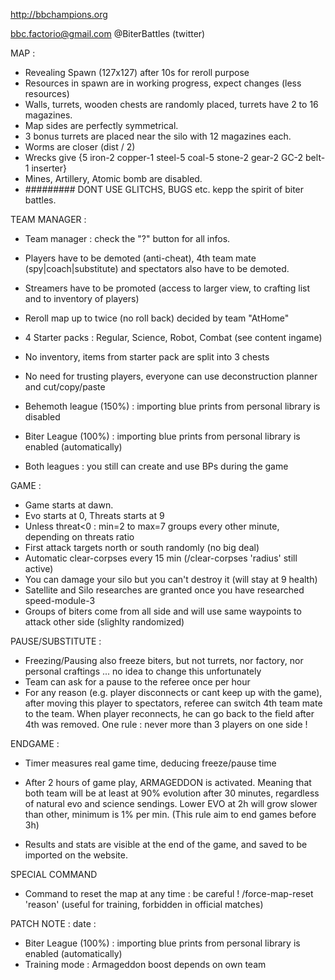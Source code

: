 http://bbchampions.org

bbc.factorio@gmail.com @BiterBattles (twitter)

MAP :
- Revealing Spawn (127x127) after 10s for reroll purpose
- Resources in spawn are in working progress, expect changes (less resources)
- Walls, turrets, wooden chests are randomly placed, turrets have 2 to 16 magazines.
- Map sides are perfectly symmetrical.
- 3 bonus turrets are placed near the silo with 12 magazines each.
- Worms are closer (dist / 2)
- Wrecks give {5 iron-2 copper-1 steel-5 coal-5 stone-2 gear-2 GC-2 belt-1 inserter}
- Mines, Artillery, Atomic bomb are disabled.
- ######### DONT USE GLITCHS, BUGS etc. kepp the spirit of biter battles.

TEAM MANAGER :
- Team manager : check the "?" button for all infos.
- Players have to be demoted (anti-cheat), 4th team mate (spy|coach|substitute) and spectators also have to be demoted.
- Streamers have to be promoted (access to larger view, to crafting list and to inventory of players)
- Reroll map up to twice (no roll back) decided by team "AtHome"
- 4 Starter packs : Regular, Science, Robot, Combat (see content ingame)
- No inventory, items from starter pack are split into 3 chests

- No need for trusting players, everyone can use deconstruction planner and cut/copy/paste
- Behemoth league (150%) : importing blue prints from personal library is disabled
- Biter League (100%) : importing blue prints from personal library is enabled (automatically)
- Both leagues : you still can create and use BPs during the game

GAME :
- Game starts at dawn.
- Evo starts at 0, Threats starts at 9
- Unless threat<0 : min=2 to max=7 groups every other minute, depending on threats ratio
- First attack targets north or south randomly (no big deal)
- Automatic clear-corpses every 15 min (/clear-corpses 'radius' still active)
- You can damage your silo but you can't destroy it (will stay at 9 health)
- Satellite and Silo researches are granted once you have researched speed-module-3
- Groups of biters come from all side and will use same waypoints to attack other side (slighlty randomized)

PAUSE/SUBSTITUTE :
- Freezing/Pausing also freeze biters, but not turrets, nor factory, nor personal craftings ... no idea to change this unfortunately
- Team can ask for a pause to the referee once per hour
- For any reason (e.g. player disconnects or cant keep up with the game), after moving this player to spectators, referee can switch 4th team mate to the team. When player reconnects, he can go back to the field after 4th was removed.
One rule : never more than 3 players on one side !

ENDGAME :
- Timer measures real game time, deducing freeze/pause time
- After 2 hours of game play, ARMAGEDDON is activated. Meaning that both team will be at least at 90% evolution after 30 minutes,
regardless of natural evo and science sendings. Lower EVO at 2h will grow slower than other, minimum is 1% per min.
(This rule aim to end games before 3h)

- Results and stats are visible at the end of the game, and saved to be imported on the website.

SPECIAL COMMAND
- Command to reset the map at any time : be careful ! 
/force-map-reset 'reason' (useful for training, forbidden in official matches)


PATCH NOTE  :
date :
- Biter League (100%) : importing blue prints from personal library is enabled (automatically)
- Training mode : Armageddon boost depends on own team